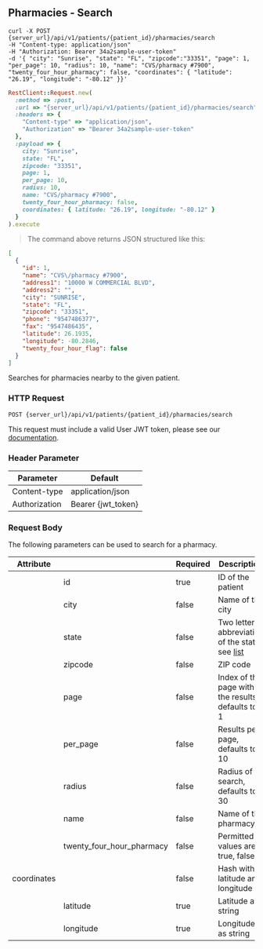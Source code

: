 ## Pharmacies - Search

```shell
curl -X POST {server_url}/api/v1/patients/{patient_id}/pharmacies/search
-H "Content-type: application/json"
-H "Authorization: Bearer 34a2sample-user-token"
-d '{ "city": "Sunrise", "state": "FL", "zipcode":"33351", "page": 1, "per_page": 10, "radius": 10, "name": "CVS/pharmacy #7900", "twenty_four_hour_pharmacy": false, "coordinates": { "latitude": "26.19", "longitude": "-80.12" }}'
```

```ruby
RestClient::Request.new(
  :method => :post,
  :url => "{server_url}/api/v1/patients/{patient_id}/pharmacies/search",
  :headers => {
    "Content-type" => "application/json",
    "Authorization" => "Bearer 34a2sample-user-token"
  },
  :payload => {
    city: "Sunrise",
    state: "FL",
    zipcode: "33351",
    page: 1,
    per_page: 10,
    radius: 10,
    name: "CVS/pharmacy #7900",
    twenty_four_hour_pharmacy: false,
    coordinates: { latitude: "26.19", longitude: "-80.12" }
  }
).execute
```

> The command above returns JSON structured like this:

```json
[
  {
    "id": 1,
    "name": "CVS\/pharmacy #7900",
    "address1": "10000 W COMMERCIAL BLVD",
    "address2": "",
    "city": "SUNRISE",
    "state": "FL",
    "zipcode": "33351",
    "phone": "9547486377",
    "fax": "9547486435",
    "latitude": 26.1935,
    "longitude": -80.2846,
    "twenty_four_hour_flag": false
  }
]
```

Searches for pharmacies nearby to the given patient.


### HTTP Request

`POST {server_url}/api/v1/patients/{patient_id}/pharmacies/search`

This request must include a valid User JWT token, please see our [documentation](#user-tokens).

### Header Parameter

Parameter    | Default
---------    | -------
Content-type | application/json
Authorization| Bearer {jwt_token}


### Request Body

The following parameters can be used to search for a pharmacy.

Attribute   |                           |Required | Description
----------- | ------------------------- |-------- | -----------
            | id                        | true    | ID of the patient
            | city                      | false   | Name of the city
            | state                     | false   | Two letter abbreviation of the state, see [list](#states)
            | zipcode                   | false   | ZIP code
            | page                      | false   | Index of the page with the results, defaults to 1
            | per_page                  | false   | Results per page, defaults to 10
            | radius                    | false   | Radius of search, defaults to 30
            | name                      | false   | Name of the pharmacy
            | twenty_four_hour_pharmacy | false   | Permitted values are true, false
coordinates |                           | false   | Hash with latitude and longitude
            | latitude                  | true    | Latitude as string
            | longitude                 | true    | Longitude as string
